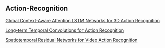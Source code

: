 ## Action-Recognition

[Global Context-Aware Attention LSTM Networks for 3D Action Recognition](https://openaccess.thecvf.com/content_cvpr_2017/papers/Liu_Global_Context-Aware_Attention_CVPR_2017_paper.pdf)

[Long-term Temporal Convolutions for Action Recognition](https://arxiv.org/pdf/1604.04494.pdf)

[Spatiotemporal Residual Networks for Video Action Recognition](https://papers.nips.cc/paper/6433-spatiotemporal-residual-networks-for-video-action-recognition.pdf)

